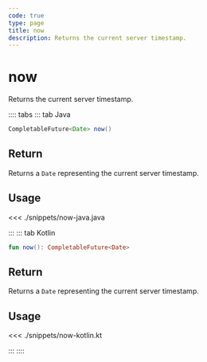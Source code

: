```yaml
---
code: true
type: page
title: now
description: Returns the current server timestamp.
---
```


# now

Returns the current server timestamp.

:::: tabs
::: tab Java

```java
CompletableFuture<Date> now()
```

## Return

Returns a `Date` representing the current server timestamp.

## Usage

<<< ./snippets/now-java.java

:::
::: tab Kotlin

```kotlin
fun now(): CompletableFuture<Date>
```

## Return

Returns a `Date` representing the current server timestamp.

## Usage

<<< ./snippets/now-kotlin.kt

:::
::::